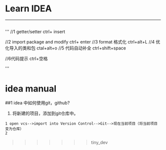 
# Learn IDEA 

---
## 
'''
//1 getter/setter 
ctrl+ insert

//2 import package and modify
ctrl+ enter
//3 format 格式化
ctrl+alt+L
//4 优化导入的类和包
ctal+alt+o
//5 代码自动补全
ctrl+shift+space

//6代码提示
ctrl+空格


'''

# idea manual
##1 idea 中如何使用git，github?
1. 将新建的项目，添加到git仓库中。
```
1 open vcs-->import into Version Control-->Git-->现在当前项目（将当前项目变为仓库）
2
```
>>>>>>> tiny_dev
